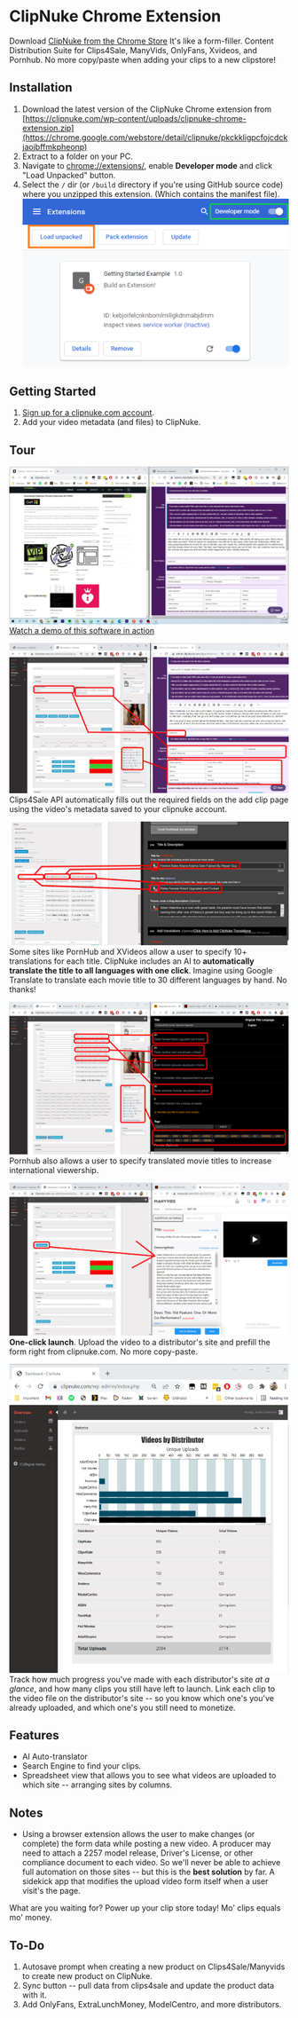# ClipNuke Chrome Extension
 Download [ClipNuke from the Chrome Store](https://chrome.google.com/webstore/detail/clipnuke/pkckkligpcfojcdckjaojbffmkpheonp)
 It's like a form-filler.
 Content Distribution Suite for Clips4Sale, ManyVids, OnlyFans, Xvideos, and Pornhub. No more copy/paste when adding your clips to a new clipstore!

## Installation
1. Download the latest version of the ClipNuke Chrome extension from [https://clipnuke.com/wp-content/uploads/clipnuke-chrome-extension.zip](https://chrome.google.com/webstore/detail/clipnuke/pkckkligpcfojcdckjaojbffmkpheonp)
1. Extract to a folder on your PC.
1. Navigate to [chrome://extensions/](chrome://extensions/), enable **Developer mode** and click "Load Unpacked" button.
1. Select the `/` dir  (or `/build` directory if you're using GitHub source code) where you unzipped this extension. (Which contains the manifest file).
![Chrome Installation](/docs/images/chrome-installation.png)

## Getting Started
1. [Sign up for a clipnuke.com account](https://clipnuke.com/my-account/).
1. Add your video metadata (and files) to ClipNuke.

## Tour
[![Watch a demo of this software in action](/docs/images/clipnuke-tour.jpg)](/docs/video/ClipNuke-Tour_hd.mp4)
[Watch a demo of this software in action](/docs/video/ClipNuke-Tour_hd.mp4)

![Clips4Sale](/docs/images/clips4sale-example-hilight.jpg)
Clips4Sale API automatically fills out the required fields on the add clip page using the video's metadata saved to your clipnuke account.

![XVideos](/docs/images/xvideos-example-hilight.jpg)
Some sites like PornHub and XVideos allow a user to specify 10+ translations for each title. ClipNuke includes an AI to **automatically translate the title to all languages with one click**. Imagine using Google Translate to translate each movie title to 30 different languages by hand. No thanks!

![PornHub](/docs/images/pornhub-example-hilight.jpg)
Pornhub also allows a user to specify translated movie titles to increase international viewership.

![ManyVids](/docs/images/manyvids-example-hilight.jpg)
**One-click launch**. Upload the video to a distributor's site and prefill the form right from clipnuke.com. No more copy-paste.

![Dashboard](/docs/images/admin-dashboard.PNG)
Track how much progress you've made with each distributor's site *at a glance*, and how many clips you still have left to launch. Link each clip to the video file on the distributor's site -- so you know which one's you've already uploaded, and which one's you still need to monetize.

## Features
- AI Auto-translator
- Search Engine to find your clips.
- Spreadsheet view that allows you to see what videos are uploaded to which site -- arranging sites by columns.

## Notes
- Using a browser extension allows the user to make changes (or complete) the form data while posting a new video. A producer may need to attach a 2257 model release, Driver's License, or other compliance document to each video. So we'll never be able to achieve full automation on those sites -- but this is the **best solution** by far. A sidekick app that modifies the upload video form itself when a user visit's the page.

What are you waiting for? Power up your clip store today! Mo' clips equals mo' money.

## To-Do
1. Autosave prompt when creating a new product on Clips4Sale/Manyvids to create new product on ClipNuke.
1. Sync button -- pull data from clips4sale and update the product data with it.
1. Add OnlyFans, ExtraLunchMoney, ModelCentro, and more distributors.

